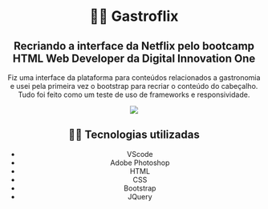 <center><h1>🐱‍💻 Gastroflix</h1>

<h2>Recriando a interface da Netflix pelo bootcamp HTML Web Developer da Digital Innovation One</h2>
<p> Fiz uma interface da plataforma para conteúdos relacionados a gastronomia e usei pela primeira vez o bootstrap para recriar o conteúdo do cabeçalho. Tudo foi feito como um teste de uso de frameworks e responsividade.</p>
<img src="https://user-images.githubusercontent.com/79284447/117163375-f6f84780-ad99-11eb-9c83-07bfdcae8cc9.png">

<h2>🐱‍💻 Tecnologias utilizadas</h2>
<ul>
  <li>VScode</li>
  <li>Adobe Photoshop</li>
  <li>HTML</li>
  <li>CSS</li>
  <li>Bootstrap</li>
  <li>JQuery</li>
</ul>
</center>
  
